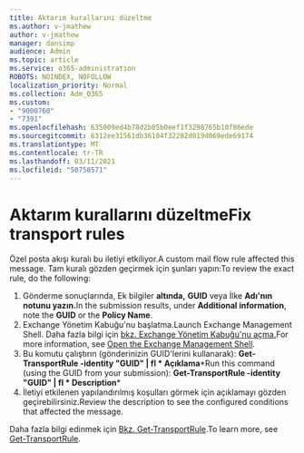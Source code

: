 ```yaml
---
title: Aktarım kurallarını düzeltme
ms.author: v-jmathew
author: v-jmathew
manager: dansimp
audience: Admin
ms.topic: article
ms.service: o365-administration
ROBOTS: NOINDEX, NOFOLLOW
localization_priority: Normal
ms.collection: Adm_O365
ms.custom:
- "9000760"
- "7391"
ms.openlocfilehash: 635009ed4b78d2b05b0eef1f3298765b10f86ede
ms.sourcegitcommit: 6312ee31561db36104f32282d019d069ede69174
ms.translationtype: MT
ms.contentlocale: tr-TR
ms.lasthandoff: 03/11/2021
ms.locfileid: "50750571"
---
```

# <a name="fix-transport-rules"></a><span data-ttu-id="9dd12-102">Aktarım kurallarını düzeltme</span><span class="sxs-lookup"><span data-stu-id="9dd12-102">Fix transport rules</span></span>

<span data-ttu-id="9dd12-103">Özel posta akışı kuralı bu iletiyi etkiliyor.</span><span class="sxs-lookup"><span data-stu-id="9dd12-103">A custom mail flow rule affected this message.</span></span> <span data-ttu-id="9dd12-104">Tam kuralı gözden geçirmek için şunları yapın:</span><span class="sxs-lookup"><span data-stu-id="9dd12-104">To review the exact rule, do the following:</span></span>

1. <span data-ttu-id="9dd12-105">Gönderme sonuçlarında, Ek bilgiler **altında,** **GUID** veya İlke **Adı'nın notunu yazın.**</span><span class="sxs-lookup"><span data-stu-id="9dd12-105">In the submission results, under **Additional information**, note the **GUID** or the **Policy Name**.</span></span>
2. <span data-ttu-id="9dd12-106">Exchange Yönetim Kabuğu'nu başlatma.</span><span class="sxs-lookup"><span data-stu-id="9dd12-106">Launch Exchange Management Shell.</span></span> <span data-ttu-id="9dd12-107">Daha fazla bilgi için [bkz. Exchange Yönetim Kabuğu'nu açma.](https://go.microsoft.com/fwlink/?linkid=2101432)</span><span class="sxs-lookup"><span data-stu-id="9dd12-107">For more information, see [Open the Exchange Management Shell](https://go.microsoft.com/fwlink/?linkid=2101432).</span></span>
3. <span data-ttu-id="9dd12-108">Bu komutu çalıştırın (gönderinizin GUID'lerini kullanarak):  **Get-TransportRule -identity "GUID" | fl \* Açıklama**\*</span><span class="sxs-lookup"><span data-stu-id="9dd12-108">Run this command (using the GUID from your submission):  **Get-TransportRule -identity "GUID" | fl \* Description**\*</span></span>
4. <span data-ttu-id="9dd12-109">İletiyi etkilenen yapılandırılmış koşulları görmek için açıklamayı gözden geçirebilirsiniz.</span><span class="sxs-lookup"><span data-stu-id="9dd12-109">Review the description to see the configured conditions that affected the message.</span></span>

<span data-ttu-id="9dd12-110">Daha fazla bilgi edinmek için [Bkz. Get-TransportRule](https://go.microsoft.com/fwlink/?linkid=2101523).</span><span class="sxs-lookup"><span data-stu-id="9dd12-110">To learn more, see [Get-TransportRule](https://go.microsoft.com/fwlink/?linkid=2101523).</span></span>
